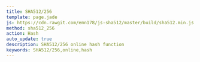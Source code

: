 ```yaml
---
title: SHA512/256
template: page.jade
js: https://cdn.rawgit.com/emn178/js-sha512/master/build/sha512.min.js
method: sha512_256
action: Hash
auto_update: true
description: SHA512/256 online hash function
keywords: SHA512/256,online,hash
---
```

